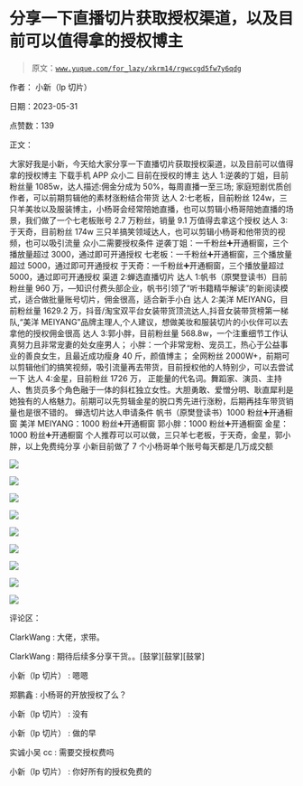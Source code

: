 # 分享一下直播切片获取授权渠道，以及目前可以值得拿的授权博主

> 原文：[`www.yuque.com/for_lazy/xkrm14/rgwccgd5fw7y6qdg`](https://www.yuque.com/for_lazy/xkrm14/rgwccgd5fw7y6qdg)

作者： 小新（lp 切片）

日期：2023-05-31

点赞数：139

正文：

大家好我是小新，今天给大家分享一下直播切片获取授权渠道，以及目前可以值得拿的授权博主 下载手机 APP 众小二 目前在授权的博主 达人 1:逆袭的丁姐，目前粉丝量 1085w，达人描述:佣金分成为 50%，每周直播一至三场; 家庭短剧优质创作者，可以前期剪辑他的素材涨粉结合带货 达人 2:七老板，目前粉丝 124w，三只羊美妆以及服装博主，小杨哥会经常陪她直播，也可以剪辑小杨哥陪她直播的场景，我们做了一个七老板账号 2.7 万粉丝，销量 9.1 万值得去拿这个授权 达人 3:于天奇，目前粉丝 174w 三只羊搞笑领域达人，也可以剪辑小杨哥和他带货的视频，也可以吸引流量 众小二需要授权条件 逆袭丁姐：一千粉丝➕开通橱窗，三个播放量超过 3000，通过即可开通授权 七老板：一千粉丝➕开通橱窗，三个播放量超过 5000，通过即可开通授权 于天奇：一千粉丝➕开通橱窗，三个播放量超过 5000，通过即可开通授权 渠道 2:蝉选直播切片 达人 1:帆书（原樊登读书）目前粉丝量 960 万，—知识付费头部企业，帆书引领了“听书籍精华解读”的新阅读模式，适合做批量账号切片，佣金很高，适合新手小白 达人 2:美洋 MEIYANG，目前粉丝量 1629.2 万，抖音/淘宝双平台女装带货顶流达人,抖音女装带货榜第一梯队,“美洋 MEIYANG”品牌主理人,个人建议，想做美妆和服装切片的小伙伴可以去拿他的授权佣金很高 达人 3:郭小胖，目前粉丝量 568.8w，一个注重细节工作认真努力且非常宠妻的处女座男人； 小胖：一个非常宠粉、宠员工，热心于公益事业的善良女生，且最近成功瘦身 40 斤，颜值博主； 全网粉丝 2000W+，前期可以剪辑他们的搞笑视频，吸引流量再去带货，目前授权他的人特别少，可以去尝试一下 达人 4:金星，目前粉丝 1726 万， 正能量的代名词。舞蹈家、演员、主持人、售货员多个角色融于一体的斜杠独立女性。大胆勇敢、爱憎分明、耿直犀利是她独有的人格魅力。前期可以先剪辑金星的脱口秀先进行涨粉，后期再挂车带货销量也是很不错的。 蝉选切片达人申请条件 帆书（原樊登读书）1000 粉丝➕开通橱窗 美洋 MEIYANG：1000 粉丝➕开通橱窗 郭小胖：1000 粉丝➕开通橱窗 金星：1000 粉丝➕开通橱窗 个人推荐可以可以做，三只羊七老板，于天奇，金星，郭小胖，以上免费纯分享 小新目前做了 7 个小杨哥单个账号每天都是几万成交额

![](img/8b45ed0c46fc93d56011af273dc1c899.png)

![](img/caaca91f869518540272d3c9c62da64d.png)

![](img/31fd77e6de33a3c4d1bf7cd73c5782da.png)

![](img/2bbee99b3f1bffc6b0f11f538aea0341.png)

![](img/67f7fcc533452721d9d55e33b1c8a0ad.png)

![](img/17ec5195c4e5327f723b658edd91750b.png)

![](img/535b49d6dc96b55225bedae6dbdbe312.png)

![](img/3af7104311713b6864da834a93661116.png)

![](img/a676fdaf0057433a7125675f948c09a8.png)

评论区：

ClarkWang : 大佬，求带。

ClarkWang : 期待后续多分享干货。。[鼓掌][鼓掌][鼓掌]

小新（lp 切片） : 嗯嗯

郑鹏鑫 : 小杨哥的开放授权了么？

小新（lp 切片） : 没有

小新（lp 切片） : 做的早

实诚小吴 cc : 需要交授权费吗

小新（lp 切片） : 你好所有的授权免费的

